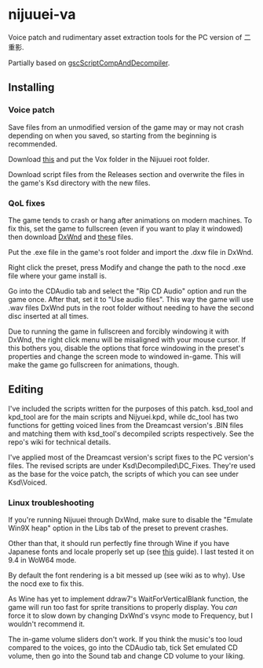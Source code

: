# nijuuei-va
Voice patch and rudimentary asset extraction tools for the PC version of 二重影.

Partially based on [gscScriptCompAndDecompiler](https://github.com/TesterTesterov/gscScriptCompAndDecompiler).

## Installing
### Voice patch
Save files from an unmodified version of the game may or may not crash depending on when you saved, so starting from the beginning is recommended.

Download [this](https://drive.google.com/drive/folders/1MMvA8k8tal3h6U4hwnW04e3lv066tYhq?usp=sharing) and put the Vox folder in the Nijuuei root folder.

Download script files from the Releases section and overwrite the files in the game's Ksd directory with the new files.

### QoL fixes
The game tends to crash or hang after animations on modern machines. To fix this, set the game to fullscreen (even if you want to play it windowed) then download [DxWnd](https://sourceforge.net/projects/dxwnd/) and [these](https://drive.google.com/drive/folders/1Nr5Qn2ZDqtreLOAUDnoEWtd0spksYvSF?usp=sharing) files.

Put the .exe file in the game's root folder and import the .dxw file in DxWnd.

Right click the preset, press Modify and change the path to the nocd .exe file where your game install is.

Go into the CDAudio tab and select the "Rip CD Audio" option and run the game once. After that, set it to "Use audio files". This way the game will use .wav files DxWnd puts in the root folder without needing to have the second disc inserted at all times.

Due to running the game in fullscreen and forcibly windowing it with DxWnd, the right click menu will be misaligned with your mouse cursor. If this bothers you, disable the options that force windowing in the preset's properties and change the screen mode to windowed in-game. This will make the game go fullscreen for animations, though.

## Editing
I've included the scripts written for the purposes of this patch. ksd_tool and kpd_tool are for the main scripts and Nijyuei.kpd, while dc_tool has two functions for getting voiced lines from the Dreamcast version's .BIN files and matching them with ksd_tool's decompiled scripts respectively. See the repo's wiki for technical details.

I've applied most of the Dreamcast version's script fixes to the PC version's files. The revised scripts are under Ksd\Decompiled\DC_Fixes. They're used as the base for the voice patch, the scripts of which you can see under Ksd\Voiced.

### Linux troubleshooting
If you're running Nijuuei through DxWnd, make sure to disable the "Emulate Win9X heap" option in the Libs tab of the preset to prevent crashes.

Other than that, it should run perfectly fine through Wine if you have Japanese fonts and locale properly set up (see [this](https://learnjapanese.moe/vn-linux/) guide). I last tested it on 9.4 in WoW64 mode.

By default the font rendering is a bit messed up (see wiki as to why). Use the nocd exe to fix this.

As Wine has yet to implement ddraw7's WaitForVerticalBlank function, the game will run too fast for sprite transitions to properly display. You *can* force it to slow down by changing DxWnd's vsync mode to Frequency, but I wouldn't recommend it.

The in-game volume sliders don't work. If you think the music's too loud compared to the voices, go into the CDAudio tab, tick Set emulated CD volume, then go into the Sound tab and change CD volume to your liking.
